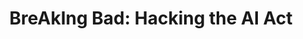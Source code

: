 ---
id: "breakingbad-eng" # nochmal überlegen
method: "Projektseminar"
institution: "Hub of Computing and Data Science (HCDS), Faculty of Mathematics, Informatics & Natural Sciences"
title: "BreAkIng Bad: Hacking the AI Act"
title_project:
title_short: "BreAkIng Bad"
period: "Apr 23 ­­- Mar 24 (12 months)"
foerderlinie: "Transfer-oriented data literacy"
round: "2"
filter: "2"
lecture2go: "71043"
uhh_url: "https://www.hcl.uni-hamburg.de/en/ddlitlab/data-literacy-lehrlabor/dritte-foerderrunde/08-breaking-bad.html"
contributors: "Lucas Memmert, Dr. Michaela Regneri, Fabian Burmeister"
quote: 'In a special hermeneutic teaching approach, the students act as "Advocatus Diaboli": The consulting concepts are intended to show how the AI Act can be fulfilled with minimal effort while maximising economic profit and accepting social risk.'
text: |
    ## The BreAkIng Bad project

    The influence of AI on the lives of many people is constantly increasing. Although this presents great opportunities, it also poses considerable risks and ethical challenges. The new EU AI regulation (EU AI Act) attempts to harmonise these opportunities and risks. The idea of the seminar is to sensitise students across all faculties to the dangers of dealing with AI and at the same time to get a first feel for entrepreneurial practice in the context of potentially profit-threatening laws. In doing so, the students themselves should explore the scope for manoeuvre along the draft law using specific AI use cases.

    *This should enable students to use AI critically and responsibly. The explicit aim was to also address students outside of computer science, as this is a challenge for society as a whole and combines ethical, legal, technical and business aspects, among others.*

    ## Review and results

    The central result of the teaching project was the practical and critical communication of AI-based data practices to students. The teaching concept was developed in collaboration with iDIGMA GmbH and included both in-house teaching content and guest teaching units to highlight the opportunities and risks of AI from different perspectives. Topic-specific literature and material recommendations were prepared in order to do justice to the heterogeneity of the students.

    The EU AI Act was still in the draft phase at the beginning of the project period. In this respect, a first important step (and thus a first interim result) was the preparation of the legal framework in an appropriate framework for the seminar and the students (mainly non-lawyers). The central aim of the seminar was to convey the content in a practical way. To this end, the students were asked to operationalise the EU AI Act using a specific AI use case.

    Another important interim result was therefore the development of AI use cases suitable for the seminar. An important criterion for the AI use cases was that they should be technically realistically realisable, offer significant business benefits and at the same time be associated with ethical (and possibly legal) risks. The use cases were prioritised and developed by the project team together with the practice partner. In addition, handouts for teachers with further information (e.g. ethical concerns, assessments with regard to the EU AI Act) were developed.

    ## Tips from lecturers for lecturers 

    As part of the teaching project, the integration of and cooperation with different departments and non-university stakeholders was trialled, which was perceived as enriching. This overarching approach seems particularly useful for complex phenomena such as "digitalisation" or "data literacy". The project combines a variety of specialist perspectives (including legal, business, technical and ethical). In addition to the interdisciplinary composition of the project team, the role of an internal legal expert (a research assistant) was therefore trialled as part of the project-based teaching approach, who supported the teaching staff and students in particular by providing specialist advice at certain points.

    *This approach was perceived as enriching and as a potential path to more cross-thematic courses. The project team had very different previous experiences of courses and general group work formats, which provided many valuable ideas for customisable, sometimes hybrid course formats.*

image: "https://www.hcl.uni-hamburg.de/16955045/deepmind-x-jiptoms98-unsplash-733x414-27ecf6033a57f20346cbcf59d28c803277196de6.jpg"
image_credit: "deepmind x / unsplash"
link_external:
stine: "WiSe 2023/24:  Project seminar https://www.stine.uni-hamburg.de/scripts/mgrqispi.dll?APPNAME=CampusNet&PRGNAME=COURSEDETAILS&ARGUMENTS=-N000000000000001,-N000689,-N0,-N387474564107055,-N387474564113056,-N0,-N0,-N0"
---